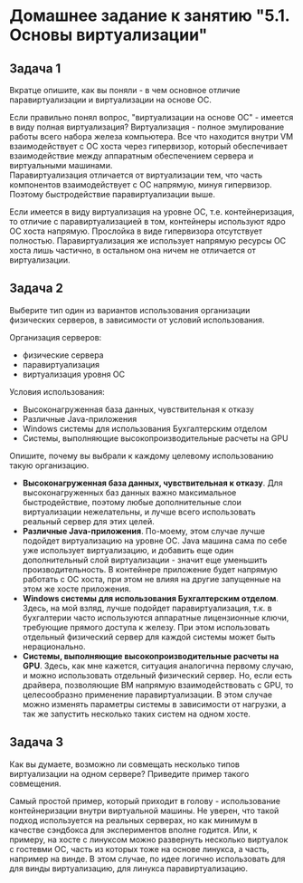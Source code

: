 # Домашнее задание к занятию "5.1. Основы виртуализации"

## Задача 1

Вкратце опишите, как вы поняли - в чем основное отличие паравиртуализации и виртуализации на основе ОС.

Если правильно понял вопрос, "виртуализации на основе ОС" - имеется в виду полная виртуализация?
Виртуализация - полное эмулирование работы всего набора железа компьютера. Все что находится внутри VM взаимодействует с ОС хоста через гипервизор, который обеспечивает взаимодействие между аппаратным обеспечением сервера и виртуальными машинами.  
Паравиртуализация отличается от виртуализации тем, что часть компонентов взаимодействует с ОС напрямую, минуя гипервизор. Поэтому быстродействие паравиртуализации выше.

Если имеется в виду виртуализация на уровне ОС, т.е. контейнеризация, то отличие с паравиртуализацией в том, контейнеры используют ядро ОС хоста напрямую. Прослойка в виде гипервизора отсутствует полностью. Паравиртуализация же использует напрямую ресурсы ОС хоста лишь частично, в остальном она ничем не отличается от виртуализации. 

## Задача 2

Выберите тип один из вариантов использования организации физических серверов, 
в зависимости от условий использования.

Организация серверов:
- физические сервера
- паравиртуализация
- виртуализация уровня ОС

Условия использования:

- Высоконагруженная база данных, чувствительная к отказу
- Различные Java-приложения
- Windows системы для использования Бухгалтерским отделом 
- Системы, выполняющие высокопроизводительные расчеты на GPU

Опишите, почему вы выбрали к каждому целевому использованию такую организацию.

- **Высоконагруженная база данных, чувствительная к отказу**. Для высоконагруженных баз данных важно максимальное быстродействие, поэтому любые дополнительные слои виртуализации нежелательны, и лучше всего использовать реальный сервер для этих целей.
- **Различные Java-приложения**. По-моему, этом случае лучше подойдет виртуализацию на уровне ОС. Java машина сама по себе уже использует виртуализацию, и добавить еще один дополнительный слой виртуализации - значит еще уменьшить производительность. В контейнере приложение будет напрямую работать с ОС хоста, при этом не влияя на другие запущенные на этом же хосте приложения.
- **Windows системы для использования Бухгалтерским отделом**. Здесь, на мой взляд, лучше подойдет паравиртуализация, т.к. в бухгалтерии часто используются аппаратные лицензионные ключи, требующие прямого доступа к железу. При этом использовать отдельный физический сервер для каждой системы может быть нерационально. 
- **Системы, выполняющие высокопроизводительные расчеты на GPU**. Здесь, как мне кажется, ситуация аналогична первому случаю, и можно использовать отдельный физический сервер. Но, если есть драйвера, позволяющие ВМ напрямую взаимодействовать с GPU, то целесообразно применение паравиртуализации. В этом случае можно изменять параметры системы в зависимости от нагрузки, а так же запустить несколько таких систем на одном хосте.

## Задача 3

Как вы думаете, возможно ли совмещать несколько типов виртуализации на одном сервере?
Приведите пример такого совмещения.

Самый простой пример, который приходит в голову - использование контейнеризации внутри виртуальной машины. Не уверен, что такой подход используется на реальных серверах, но как минимум в качестве сэндбокса для экспериментов вполне годится. Или, к примеру, на хосте с линуксом можно развернуть несколько виртуалок с гостевми ОС, часть из которых тоже на основе линукса, а часть, например на винде. В этом случае, по идее логично использовать для для винды виртуализацию, для линукса паравиртуализацию. 

